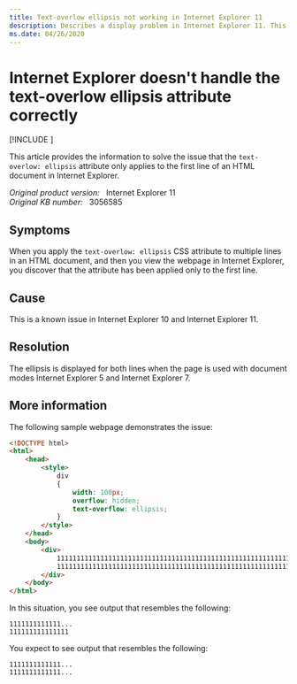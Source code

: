 ```yaml
---
title: Text-overlow ellipsis not working in Internet Explorer 11
description: Describes a display problem in Internet Explorer 11. This issue occurs when you use the text-overlow ellipsis attribute.
ms.date: 04/26/2020
---
```

# Internet Explorer doesn't handle the text-overlow ellipsis attribute correctly

[!INCLUDE [](../../../includes/browsers-important.md)]

This article provides the information to solve the issue that the `text-overlow: ellipsis` attribute only applies to the first line of an HTML document in Internet Explorer.

_Original product version:_ &nbsp; Internet Explorer 11  
_Original KB number:_ &nbsp; 3056585

## Symptoms

When you apply the `text-overlow: ellipsis` CSS attribute to multiple lines in an HTML document, and then you view the webpage in Internet Explorer, you discover that the attribute has been applied only to the first line.

## Cause

This is a known issue in Internet Explorer 10 and Internet Explorer 11.

## Resolution

The ellipsis is displayed for both lines when the page is used with document modes Internet Explorer 5 and Internet Explorer 7.

## More information

The following sample webpage demonstrates the issue:

```html
<!DOCTYPE html>
<html>
    <head>
        <style>
            div
            {
                width: 100px;
                overflow: hidden;
                text-overflow: ellipsis;
            }
        </style>
    </head>
    <body>
        <div>
            1111111111111111111111111111111111111111111111111111111111111111
            1111111111111111111111111111111111111111111111111111111111111111
        </div>
    </body>
</html>
```

In this situation, you see output that resembles the following:

```console
1111111111111...
111111111111111
```

You expect to see output that resembles the following:

```console
1111111111111...
1111111111111...
```
